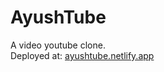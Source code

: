 # AyushTube  
A video youtube clone.   
Deployed at: <a href = "ayushtube.netlify.app">ayushtube.netlify.app</a> 
